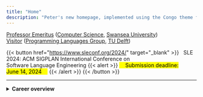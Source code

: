 ```yaml
---
title: "Home"
description: "Peter's new homepage, implemented using the Congo theme for Hugo."
---
```


[Professor Emeritus] ([Computer Science], [Swansea University])  
[Visitor] ([Programming Languages Group], [TU Delft])

{{< button href="https://www.sleconf.org/2024/" target="_blank" >}}
  SLE 2024: ACM SIGPLAN International Conference on  <br>
Software Language Engineering
{{< alert >}}
<mark>    Submission deadline: June 14, 2024    </mark>
{{< /alert >}}
{{< /button >}}

----

<details>
<summary><strong>Career overview</strong>
</summary>

<style>
  details p {
    text-align: left;
  }
</style>

I am a PC co-chair for [SLE 2024],
co-located with [SPLASH] in Pasadena, California.

### Education and Affiliations

I studied maths and computer science at Oxford, and completed my doctorate in 1975. After a postdoc at Oxford, I moved to Denmark, to a lectureship at [Aarhus][Aarhus University]. I moved back to the UK in 2005, to a chair at [Swansea][Swansea University]. I retired and became [emeritus][Professor Emeritus] in 2016, then moved to The Netherlands, where I am currently visiting [TU Delft].

### Semantics

My research in semantics of programming languages stretches back to [Christopher Strachey]’s [Programming Research Group] at Oxford University in the early 1970s. During my graduate studies under Strachey's supervision, I contributed to the development of [denotational semantics], and implemented [SIS], a system for generating programming language interpreters from denotational semantics.

### Modularity

The main focus of my research since the 1980s has been on pragmatic aspects of semantic specifications – especially modularity. This led to the development of [action semantics], [MSOS] (a modular variant of structural operational semantics) and [CBS] (component-based semantics). I was a principal investigator in the EPSRC-funded [PLanCompS] project (Programming Language Components and Specifications), which developed CBS.

### Algebraic specification

In the 1980s and 1990s, I also participated in research on [algebraic specification] of data types and software. I was the initial coordinator of [CoFI], the Common Framework Initiative, which designed the algebraic specification language [CASL]; and I was a chair of [IFIP Working Group 1.3] (on Foundations of System Specification).
</details>

[SLE 2024]:                       https://www.sleconf.org/2024/
[SPLASH]:                         https://2024.splashcon.org
[Professor Emeritus]:             https://www.swansea.ac.uk/staff/science/compsci/mosses-p-d/ "Staff page"
[Computer Science]:               https://www.swansea.ac.uk/compsci/ "Home page"
[Swansea University]:             https://www.swansea.ac.uk/ "Home page"
[Visitor]:                        https://www.tudelft.nl/en/staff/p.d.mosses/ "Staff page"
[Programming Languages Group]:    https://pl.ewi.tudelft.nl/ "Home page"
[TU Delft]:                       https://www.tudelft.nl/en/ "Home page"
[PLanCompS]:                      research/plancomps/
[Denotational semantics]:         https://en.wikipedia.org/wiki/Denotational_semantics "Wikipedia"
[SIS]:                            software/sis/
[Programming Research Group]:     https://en.wikipedia.org/wiki/Programming_Research_Group "Wikipedia"
[Christopher Strachey]:           https://en.wikipedia.org/wiki/Christopher_Strachey "Wikipedia"
[action semantics]:               research/action-semantics/
[CBS]:                            research/cbs/
[MSOS]:                           research/msos/
[algebraic specification]:        https://en.wikipedia.org/wiki/Algebraic_specification "Wikipedia"
[CoFI]:                           research/cofi/
[CASL]:                           https://en.wikipedia.org/wiki/Common_Algebraic_Specification_Language "Wikipedia"
[IFIP Working Group 1.3]:         http://ifipwg13.cs.ovgu.de "Home page"
[BRICS]:                          https://www.brics.dk "Home page"
[Department of Computer Science]: https://cs.au.dk "Home page"
[Aarhus University]:              https://international.au.dk "Home page"
